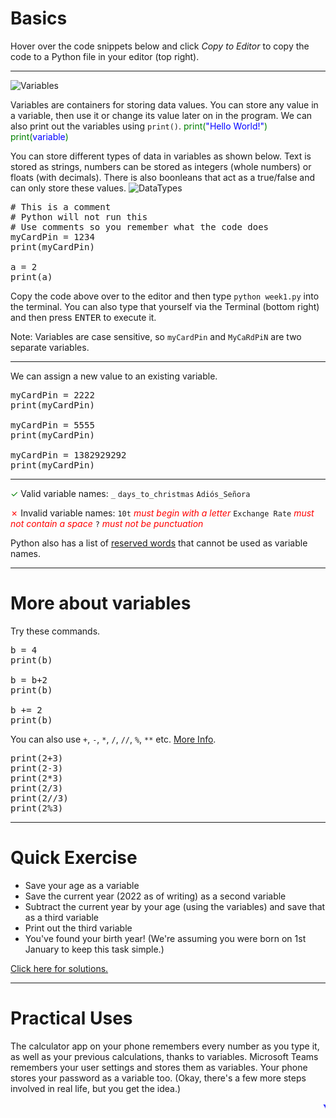 # Basics
Hover over the code snippets below and click *Copy to Editor* to copy the code to a Python file in your editor (top right).
<hr>

![Variables](./assets/variables.png)

Variables are containers for storing data values. You can store any value in a variable, then use it or change its value later on in the program. We can also print out the variables using ```print()```. <span style="color:green">print(</span><span style="color:blue">"Hello World!"</span><span style="color:green">)</span> <span style="color:green">print(</span><span style="color:blue">variable</span><span style="color:green">)</span>

You can store different types of data in variables as shown below. Text is stored as strings, numbers can be stored as integers (whole numbers) or floats (with decimals). There is also boonleans that act as a true/false and can only store these values. 
![DataTypes](./assets/data-types.png)

<pre class="file" data-filename="week1.py" data-target="replace">
# This is a comment
# Python will not run this
# Use comments so you remember what the code does
myCardPin = 1234
print(myCardPin)

a = 2
print(a)
</pre>

Copy the code above over to the editor and then type 
`python week1.py` into the terminal. You can also type that yourself via the Terminal (bottom right) and then press <kbd>ENTER</kbd> to execute it.

Note: Variables are case sensitive, so ```myCardPin``` and ```MyCaRdPiN``` are two separate variables.

<hr>

We can assign a new value to an existing variable.

<pre class="file" data-filename="week1.py" data-target="replace">
myCardPin = 2222
print(myCardPin)

myCardPin = 5555
print(myCardPin)

myCardPin = 1382929292
print(myCardPin)
</pre>

<hr>

<span style="color:green">✓</span> Valid variable names: ```_``` ```days_to_christmas``` ```Adiós_Señora```

<span style="color:red">✗</span> Invalid variable names: ```10t``` *<span style="color:red">must begin with a letter</span>* ```Exchange Rate``` *<span style="color:red">must not contain a space</span>* ```?``` *<span style="color:red">must not be punctuation</span>*

Python also has a list of [reserved words](https://www.w3schools.com/python/python_ref_keywords.asp) that cannot be used as variable names.

<hr>

# More about variables
Try these commands.

<pre class="file" data-filename="week1.py" data-target="replace">
b = 4
print(b)

b = b+2
print(b)

b += 2
print(b)
</pre>

You can also use ```+```, ```-```, ```*```, ```/```, ```//```, ```%```, ```**``` etc. [More Info](https://www.w3schools.com/python/python_operators.asp).

<pre class="file" data-filename="week1.py" data-target="replace">
print(2+3)
print(2-3)
print(2*3)
print(2/3)
print(2//3)
print(2%3)
</pre>

<hr>

# Quick Exercise
- Save your age as a variable
- Save the current year (2022 as of writing) as a second variable
- Subtract the current year by your age (using the variables) and save that as a third variable
- Print out the third variable
- You've found your birth year! (We're assuming you were born on 1st January to keep this task simple.)

[Click here for solutions.](https://gitlabce.tools.aws.vodafone.com/vodafonecodingclub/Crash-Course/-/blob/master/Python%20Solutions/Week%201.md)

<hr>

# Practical Uses
The calculator app on your phone remembers every number as you type it, as well as your previous calculations, thanks to variables. Microsoft Teams remembers your user settings and stores them as variables. Your phone stores your password as a variable too. (Okay, there's a few more steps involved in real life, but you get the idea.)

<marquee style='color: blue;'><b>Yay you've completed part 1!</b></marquee>
